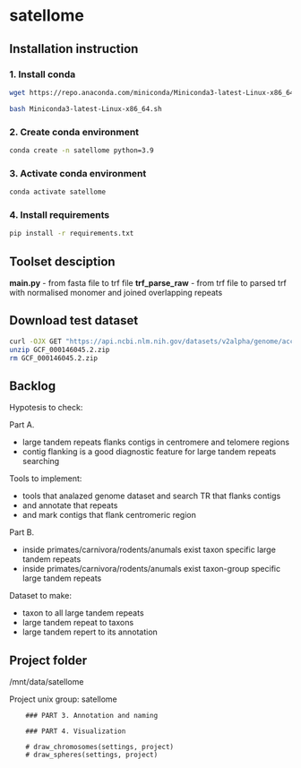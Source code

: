 # satellome

## Installation instruction

### 1. Install conda

```bash
wget https://repo.anaconda.com/miniconda/Miniconda3-latest-Linux-x86_64.sh
```

```bash
bash Miniconda3-latest-Linux-x86_64.sh
```

### 2. Create conda environment

```bash
conda create -n satellome python=3.9
```

### 3. Activate conda environment

```bash
conda activate satellome
```

### 4. Install requirements

```bash
pip install -r requirements.txt
```

## Toolset desciption

**main.py** - from fasta file to trf file
**trf_parse_raw** - from trf file to parsed trf with normalised monomer and joined overlapping repeats 

## Download test dataset

```bash
curl -OJX GET "https://api.ncbi.nlm.nih.gov/datasets/v2alpha/genome/accession/GCF_000146045.2/download?include_annotation_type=GENOME_FASTA,GENOME_GFF&filename=GCF_000146045.2.zip" -H "Accept: application/zip"
unzip GCF_000146045.2.zip
rm GCF_000146045.2.zip
```

## Backlog

Hypotesis to check:

Part A.

- large tandem repeats flanks contigs in centromere and telomere regions
- contig flanking is a good diagnostic feature for large tandem repeats searching

Tools to implement:

- tools that analazed genome dataset and search TR that flanks contigs
- and annotate that repeats
- and mark contigs that flank centromeric region

Part B.

- inside primates/carnivora/rodents/anumals exist taxon specific large tandem repeats
- inside primates/carnivora/rodents/anumals exist taxon-group specific large tandem repeats

Dataset to make:

- taxon to all large tandem repeats
- large tandem repeat to taxons
- large tandem repert to its annotation


## Project folder

/mnt/data/satellome 

Project unix group: satellome

```
    ### PART 3. Annotation and naming

    ### PART 4. Visualization

    # draw_chromosomes(settings, project)
    # draw_spheres(settings, project)
```

